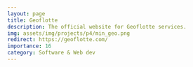 ```yaml
---
layout: page
title: Geoflotte
description: The official website for Geoflotte services.
img: assets/img/projects/p4/min_geo.png
redirect: https://geoflotte.com/
importance: 16
category: Software & Web dev
---
```

